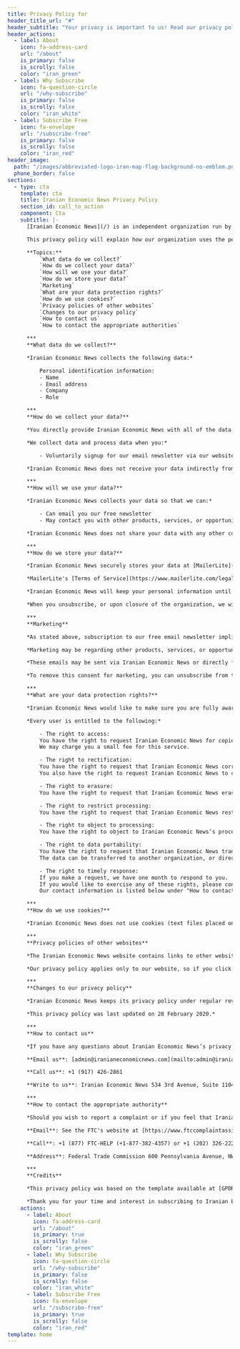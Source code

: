 ```yaml
---
title: Privacy Policy for
header_title_url: "#"
header_subtitle: "Your privacy is important to us! Read our privacy policy below"
header_actions:
  - label: About
    icon: fa-address-card
    url: "/about"
    is_primary: false
    is_scrolly: false
    color: "iran_green"
  - label: Why Subscribe
    icon: fa-question-circle
    url: "/why-subscribe"
    is_primary: false
    is_scrolly: false
    color: "iran_white"
  - label: Subscribe Free
    icon: fa-envelope
    url: "/subscribe-free"
    is_primary: false
    is_scrolly: false
    color: "iran_red"
header_image:
  path: "/images/abbreviated-logo-iran-map-flag-background-no-emblem.png"
  phone_border: false
sections:
  - type: cta
    template: cta
    title: Iranian Economic News Privacy Policy
    section_id: call_to_action
    component: Cta
    subtitle: |-
      [Iranian Economic News](/) is an independent organization run by [Steven Terner](/about).

      This privacy policy will explain how our organization uses the personal data we collect from you when you use our website.

      **Topics:**
          `What data do we collect?`
          `How do we collect your data?`
          `How will we use your data?`
          `How do we store your data?`
          `Marketing`
          `What are your data protection rights?`
          `How do we use cookies?`
          `Privacy policies of other websites`
          `Changes to our privacy policy`
          `How to contact us`
          `How to contact the appropriate authorities`

      ***
      **What data do we collect?**

      *Iranian Economic News collects the following data:*

          Personal identification information:
          - Name
          - Email address
          - Company
          - Role

      ***
      **How do we collect your data?**

      *You directly provide Iranian Economic News with all of the data we collect.*

      *We collect data and process data when you:*

          - Voluntarily signup for our email newsletter via our website

      *Iranian Economic News does not receive your data indirectly from any source.*

      ***
      **How will we use your data?**

      *Iranian Economic News collects your data so that we can:*

          - Can email you our free newsletter
          - May contact you with other products, services, or opportunities

      *Iranian Economic News does not share your data with any other companies or parties.*

      ***
      **How do we store your data?**

      *Iranian Economic News securely stores your data at [MailerLite](https://mailerlite.com), our email subscription service.*

      *MailerLite's [Terms of Service](https://www.mailerlite.com/legal) and [Security Statement](https://www.mailerlite.com/legal/security-statement) are available online.*

      *Iranian Economic News will keep your personal information until you unsubscribe or the organization ceases operation.*

      *When you unsubscribe, or upon closure of the organization, we will delete your data inside MailerLite.*

      ***
      **Marketing**

      *As stated above, subscription to our free email newsletter implies consent to the possibility of receiving marketing emails.*

      *Marketing may be regarding other products, services, or opportunities.*

      *These emails may be sent via Iranian Economic News or directly from Steven Terner.*

      *To remove this consent for marketing, you can unsubscribe from the newsletter at anytime.*

      ***
      **What are your data protection rights?**

      *Iranian Economic News would like to make sure you are fully aware of all of your data protection rights.*

      *Every user is entitled to the following:*

          - The right to access:
          You have the right to request Iranian Economic News for copies of your personal data.
          We may charge you a small fee for this service.

          - The right to rectification:
          You have the right to request that Iranian Economic News correct any information you believe is inaccurate.
          You also have the right to request Iranian Economic News to complete the information you believe is incomplete.

          - The right to erasure:
          You have the right to request that Iranian Economic News erase your personal data, under certain conditions.

          - The right to restrict processing:
          You have the right to request that Iranian Economic News restrict the processing of your personal data, under certain conditions.

          - The right to object to processing:
          You have the right to object to Iranian Economic News’s processing of your personal data, under certain conditions.

          - The right to data portability:
          You have the right to request that Iranian Economic News transfer the data that we have collected, under certain conditions.
          The data can be transferred to another organization, or directly to you.

          - The right to timely response:
          If you make a request, we have one month to respond to you.
          If you would like to exercise any of these rights, please contact us.
          Our contact information is listed below under "How to contact us."

      ***
      **How do we use cookies?**

      *Iranian Economic News does not use cookies (text files placed on your computer to collect visitor behavior information).*

      ***
      **Privacy policies of other websites**

      *The Iranian Economic News website contains links to other websites, such as [Twitter](https://twitter.com/iranianeconomy).*

      *Our privacy policy applies only to our website, so if you click on a link to another website, you should read their privacy policy.*

      ***
      **Changes to our privacy policy**

      *Iranian Economic News keeps its privacy policy under regular review and places any updates on this web page.*

      *This privacy policy was last updated on 28 February 2020.*

      ***
      **How to contact us**

      *If you have any questions about Iranian Economic News’s privacy policy, the data we hold on you, or you would like to exercise one of your data protection rights, please do not hesitate to contact us.*

      **Email us**: [admin@iranianeconomicnews.com](mailto:admin@iranianeconomicnews.com)

      **Call us**: +1 (917) 426-2861

      **Write to us**: Iranian Economic News 534 3rd Avenue, Suite 1104 Brooklyn, NY 11215

      ***
      **How to contact the appropriate authority**

      *Should you wish to report a complaint or if you feel that Iranian Economic News has not addressed your concern in a satisfactory manner, you may contact the US Federal Trade Commission (FTC).*

      **Email**: See the FTC's website at [https://www.ftccomplaintassistant.gov/](https://www.ftccomplaintassistant.gov/) or [https://www.ftc.gov/contact](https://www.ftc.gov/contact)

      **Call**: +1 (877) FTC-HELP (+1-877-382-4357) or +1 (202) 326-2222

      **Address**: Federal Trade Commission 600 Pennsylvania Avenue, NW Washington, DC 20580

      ***
      **Credits**

      *This privacy policy was based on the template available at [GPDR.eu](https://gdpr.eu/privacy-notice/)*.

      *Thank you for your time and interest in subscribing to Iranian Economic News!*
    actions:
      - label: About
        icon: fa-address-card
        url: "/about"
        is_primary: true
        is_scrolly: false
        color: "iran_green"
      - label: Why Subscribe
        icon: fa-question-circle
        url: "/why-subscribe"
        is_primary: false
        is_scrolly: false
        color: "iran_white"
      - label: Subscribe Free
        icon: fa-envelope
        url: "/subscribe-free"
        is_primary: true
        is_scrolly: false
        color: "iran_red"
template: home
---
```

